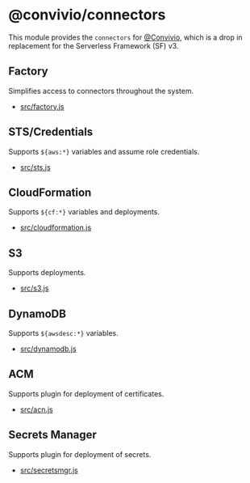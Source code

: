 # @convivio/connectors

This module provides the ```connectors``` for [@Convivio](https://github.com/jgilbert01/convivio), which is a drop in replacement for the Serverless Framework (SF) v3.

## Factory
Simplifies access to connectors throughout the system.
* [src/factory.js](src/factory.js)

## STS/Credentials
Supports `${aws:*}` variables and assume role credentials.
* [src/sts.js](src/sts.js)

## CloudFormation
Supports `${cf:*}` variables and deployments.
* [src/cloudformation.js](src/cloudformation.js)

## S3
Supports deployments.
* [src/s3.js](src/s3.js)

## DynamoDB
Supports `${awsdesc:*}` variables.
* [src/dynamodb.js](src/dynamodb.js)

## ACM
Supports plugin for deployment of certificates.
* [src/acn.js](src/acm.js)

## Secrets Manager
Supports plugin for deployment of secrets.
* [src/secretsmgr.js](src/secretsmgr.js)

